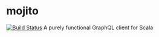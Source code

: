 # mojito
[![Build Status](https://travis-ci.org/Billzabob/mojito.svg?branch=master)](https://travis-ci.org/Billzabob/mojito)
A purely functional GraphQL client for Scala
